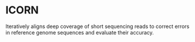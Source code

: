 # ICORN

Iteratively aligns deep coverage of short sequencing reads to correct errors in reference genome sequences and evaluate their accuracy.
